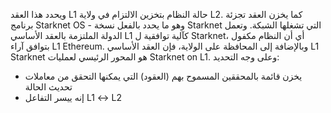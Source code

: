ويحدد هذا العقد L1 حالة النظام بتخزين الالتزام في ولاية L2. كما يخزن العقد تجزئة برنامج Starknet OS - وهو ما يحدد بالفعل نسخة Starknet التي تشغلها الشبكة. وتعمل الدولة الملتزمة بالعقد الأساسي L1 كآلية توافقية ل Starknet، أي أن النظام مكفول بتوافق آراء L1 Ethereum. وبالإضافة إلى المحافظة على الولاية، فإن العقد الأساسي L1 Starknet هو المحور الرئيسي لعمليات Starknet on L1. وعلى وجه التحديد:

* يخزن قائمة بالمحققين المسموح بهم (العقود) التي يمكنها التحقق من معاملات تحديث الحالة
* إنه ييسر التفاعل L1 ↔️ L2